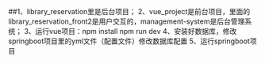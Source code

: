 ##1、library_reservation里是后台项目；
2、vue_project是前台项目，里面的library_reservation_front2是用户交互的，management-system是后台管理系统；
3、运行vue项目：npm install
               npm run dev
4、安装好数据库，修改springboot项目里的yml文件（配置文件）修改数据库配置
5、运行springboot项目
